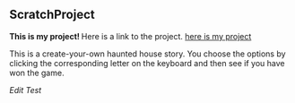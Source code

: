 ## ScratchProject
<b> This is my project! </b> Here is a link to the project. 
[here is my project](https://scratch.mit.edu/projects/272377100/)

This is a create-your-own haunted house story. You choose the options by clicking the corresponding letter on the keyboard
and then see if you have won the game.

<i> Edit Test </i>

